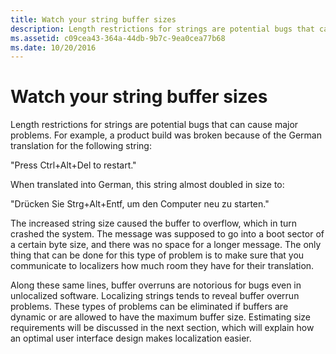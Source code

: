 ```yaml
---
title: Watch your string buffer sizes
description: Length restrictions for strings are potential bugs that can cause major problems.
ms.assetid: c09cea43-364a-44db-9b7c-9ea0cea77b68
ms.date: 10/20/2016
---
```


# Watch your string buffer sizes

Length restrictions for strings are potential bugs that can cause major problems.
For example, a product build was broken because of the German translation for the following string:

"Press Ctrl+Alt+Del to restart."

When translated into German, this string almost doubled in size to:

"Drücken Sie Strg+Alt+Entf, um den Computer neu zu starten."

The increased string size caused the buffer to overflow, which in turn crashed the system.
The message was supposed to go into a boot sector of a certain byte size, and there was no space for a longer message.
The only thing that can be done for this type of problem is to make sure that you communicate to localizers how much room they have for their translation.

Along these same lines, buffer overruns are notorious for bugs even in unlocalized software.
Localizing strings tends to reveal buffer overrun problems.
These types of problems can be eliminated if buffers are dynamic or are allowed to have the maximum buffer size.
Estimating size requirements will be discussed in the next section, which will explain how an optimal user interface design makes localization easier.
